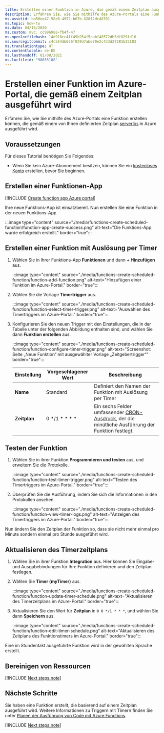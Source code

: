 ```yaml
---
title: Erstellen einer Funktion in Azure, die gemäß einem Zeitplan ausgeführt wird
description: Erfahren Sie, wie Sie mithilfe des Azure-Portals eine Funktion erstellen können, die gemäß einem von Ihnen definierten Zeitplan ausgeführt wird.
ms.assetid: ba50ee47-58e0-4972-b67b-828f2dc48701
ms.topic: how-to
ms.date: 04/16/2020
ms.custom: mvc, cc996988-fb4f-47
ms.openlocfilehash: 14d918cc41f49b954f5cabf48572db5df829fd10
ms.sourcegitcommit: c4c554db636f829d7abe70e2c433d27281b35183
ms.translationtype: HT
ms.contentlocale: de-DE
ms.lasthandoff: 01/08/2021
ms.locfileid: "98035188"
---
```

# <a name="create-a-function-in-the-azure-portal-that-runs-on-a-schedule"></a>Erstellen einer Funktion im Azure-Portal, die gemäß einem Zeitplan ausgeführt wird

Erfahren Sie, wie Sie mithilfe des Azure-Portals eine Funktion erstellen können, die gemäß einem von Ihnen definierten Zeitplan [serverlos](https://azure.microsoft.com/solutions/serverless/) in Azure ausgeführt wird.

## <a name="prerequisites"></a>Voraussetzungen

Für dieses Tutorial benötigen Sie Folgendes:

+ Wenn Sie kein Azure-Abonnement besitzen, können Sie ein [kostenloses Konto](https://azure.microsoft.com/free/?WT.mc_id=A261C142F) erstellen, bevor Sie beginnen.

## <a name="create-a-function-app"></a>Erstellen einer Funktionen-App

[!INCLUDE [Create function app Azure portal](../../includes/functions-create-function-app-portal.md)]

Ihre neue Funktions-App ist einsatzbereit. Nun erstellen Sie eine Funktion in der neuen Funktions-App.

:::image type="content" source="./media/functions-create-scheduled-function/function-app-create-success.png" alt-text="Die Funktions-App wurde erfolgreich erstellt." border="true":::

<a name="create-function"></a>

## <a name="create-a-timer-triggered-function"></a>Erstellen einer Funktion mit Auslösung per Timer

1. Wählen Sie in Ihrer Funktions-App **Funktionen** und dann **+ Hinzufügen** aus. 

   :::image type="content" source="./media/functions-create-scheduled-function/function-add-function.png" alt-text="Hinzufügen einer Funktion im Azure-Portal." border="true":::

1. Wählen Sie die Vorlage **Timertrigger** aus. 

    :::image type="content" source="./media/functions-create-scheduled-function/function-select-timer-trigger.png" alt-text="Auswählen des Timertriggers im Azure-Portal." border="true":::

1. Konfigurieren Sie den neuen Trigger mit den Einstellungen, die in der Tabelle unter der folgenden Abbildung enthalten sind, und wählen Sie dann **Funktion erstellen** aus.

    :::image type="content" source="./media/functions-create-scheduled-function/function-configure-timer-trigger.png" alt-text="Screenshot: Seite „Neue Funktion“ mit ausgewählter Vorlage „Zeitgebertrigger“" border="true":::
    
    | Einstellung | Vorgeschlagener Wert | Beschreibung |
    |---|---|---|
    | **Name** | Standard | Definiert den Namen der Funktion mit Auslösung per Timer |
    | **Zeitplan** | 0 \*/1 \* \* \* \* | Ein sechs Felder umfassender [CRON-Ausdruck](functions-bindings-timer.md#ncrontab-expressions), der die minütliche Ausführung der Funktion festlegt. |

## <a name="test-the-function"></a>Testen der Funktion

1. Wählen Sie in ihrer Funktion **Programmieren und testen** aus, und erweitern Sie die Protokolle.

    :::image type="content" source="./media/functions-create-scheduled-function/function-test-timer-trigger.png" alt-text="Testen des Timertriggers im Azure-Portal." border="true":::

1. Überprüfen Sie die Ausführung, indem Sie sich die Informationen in den Protokollen ansehen.

    :::image type="content" source="./media/functions-create-scheduled-function/function-view-timer-logs.png" alt-text="Anzeigen des Timertriggers im Azure-Portal." border="true":::

Nun ändern Sie den Zeitplan der Funktion so, dass sie nicht mehr einmal pro Minute sondern einmal pro Stunde ausgeführt wird.

## <a name="update-the-timer-schedule"></a>Aktualisieren des Timerzeitplans

1. Wählen Sie in ihrer Funktion **Integration** aus. Hier können Sie Eingabe- und Ausgabebindungen für Ihre Funktion definieren und den Zeitplan festlegen. 

1. Wählen Sie **Timer (myTimer)** aus.

    :::image type="content" source="./media/functions-create-scheduled-function/function-update-timer-schedule.png" alt-text="Aktualisieren des Timerzeitplans im Azure-Portal." border="true":::

1. Aktualisieren Sie den Wert für **Zeitplan** in `0 0 */1 * * *`, und wählen Sie dann **Speichern** aus.  

    :::image type="content" source="./media/functions-create-scheduled-function/function-edit-timer-schedule.png" alt-text="Aktualisieren des Zeitplans des Funktionstimers im Azure-Portal." border="true":::

Eine im Stundentakt ausgeführte Funktion wird in der gewählten Sprache erstellt.

## <a name="clean-up-resources"></a>Bereinigen von Ressourcen

[!INCLUDE [Next steps note](../../includes/functions-quickstart-cleanup.md)]

## <a name="next-steps"></a>Nächste Schritte

Sie haben eine Funktion erstellt, die basierend auf einem Zeitplan ausgeführt wird. Weitere Informationen zu Triggern mit Timern finden Sie unter [Planen der Ausführung von Code mit Azure Functions](functions-bindings-timer.md).

[!INCLUDE [Next steps note](../../includes/functions-quickstart-next-steps.md)]

